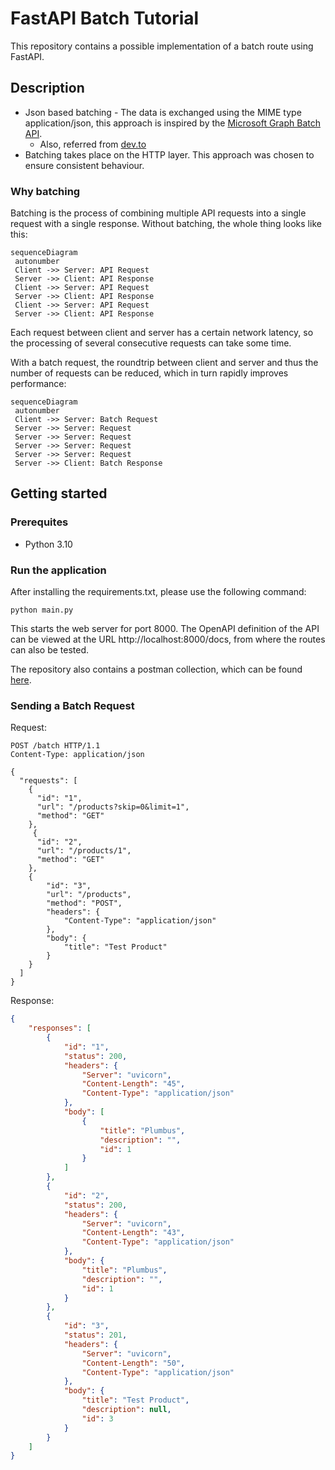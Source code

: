 # FastAPI Batch Tutorial

This repository contains a possible implementation of a batch route using FastAPI.

## Description

- Json based batching - The data is exchanged using the MIME type application/json, this approach is inspired by the [Microsoft Graph Batch API](https://learn.microsoft.com/en-us/graph/json-batching).
    * Also, referred from [dev.to](https://dev.to/manukanne/implement-a-batch-route-using-fastapi-444d)
- Batching takes place on the HTTP layer. This approach was chosen to ensure consistent behaviour.

### Why batching

Batching is the process of combining multiple API requests into a single request with a single response.
Without batching, the whole thing looks like this:

```mermaid
sequenceDiagram
 autonumber
 Client ->> Server: API Request
 Server ->> Client: API Response
 Client ->> Server: API Request
 Server ->> Client: API Response
 Client ->> Server: API Request
 Server ->> Client: API Response
```

Each request between client and server has a certain network latency, so the processing of several consecutive requests can take some time.

With a batch request, the roundtrip between client and server and thus the number of requests can be reduced, which in turn rapidly improves performance:

```mermaid
sequenceDiagram
 autonumber
 Client ->> Server: Batch Request
 Server ->> Server: Request
 Server ->> Server: Request
 Server ->> Server: Request
 Server ->> Server: Request
 Server ->> Client: Batch Response
```

## Getting started

### Prerequites

- Python 3.10

### Run the application

After installing the requirements.txt, please use the following command:

```shell
python main.py
```

This starts the web server for port 8000.
The OpenAPI definition of the API can be viewed at the URL http://localhost:8000/docs, from where the routes can also be tested.

The repository also contains a postman collection, which can be found [here](./postman/FastApi_Batch_Collection.postman_collection.json).

### Sending a Batch Request

Request:

```http
POST /batch HTTP/1.1
Content-Type: application/json

{
  "requests": [
    {
      "id": "1",
      "url": "/products?skip=0&limit=1",
      "method": "GET"
    },
     {
      "id": "2",
      "url": "/products/1",
      "method": "GET"
    },
    {
        "id": "3",
        "url": "/products",
        "method": "POST",
        "headers": {
            "Content-Type": "application/json"
        },
        "body": {
            "title": "Test Product"
        }
    }
  ]
}
```

Response:

```json
{
    "responses": [
        {
            "id": "1",
            "status": 200,
            "headers": {
                "Server": "uvicorn",
                "Content-Length": "45",
                "Content-Type": "application/json"
            },
            "body": [
                {
                    "title": "Plumbus",
                    "description": "",
                    "id": 1
                }
            ]
        },
        {
            "id": "2",
            "status": 200,
            "headers": {
                "Server": "uvicorn",
                "Content-Length": "43",
                "Content-Type": "application/json"
            },
            "body": {
                "title": "Plumbus",
                "description": "",
                "id": 1
            }
        },
        {
            "id": "3",
            "status": 201,
            "headers": {
                "Server": "uvicorn",
                "Content-Length": "50",
                "Content-Type": "application/json"
            },
            "body": {
                "title": "Test Product",
                "description": null,
                "id": 3
            }
        }
    ]
}
```
